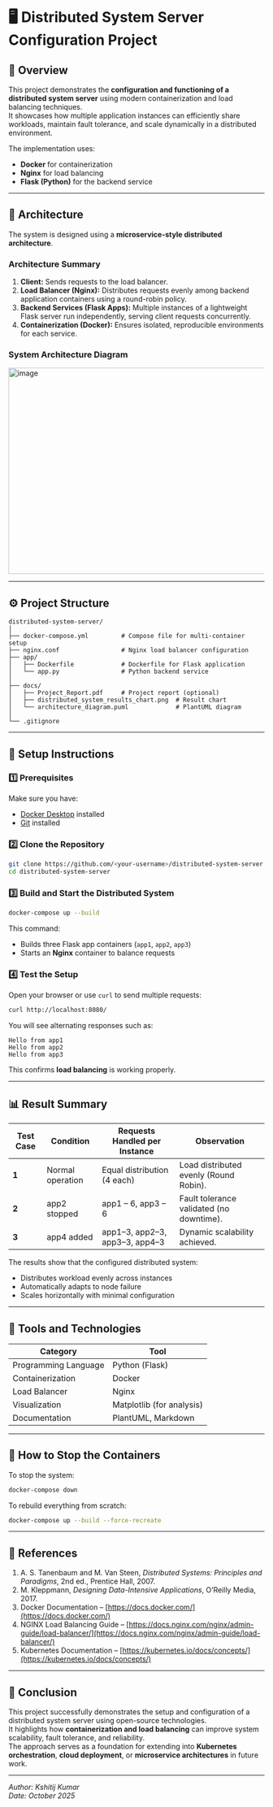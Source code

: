 # 🖥️ Distributed System Server Configuration Project

## 📘 Overview

This project demonstrates the **configuration and functioning of a distributed system server** using modern containerization and load balancing techniques.  
It showcases how multiple application instances can efficiently share workloads, maintain fault tolerance, and scale dynamically in a distributed environment.  

The implementation uses:
- **Docker** for containerization  
- **Nginx** for load balancing  
- **Flask (Python)** for the backend service  

---

## 🧩 Architecture

The system is designed using a **microservice-style distributed architecture**.

### **Architecture Summary**
1. **Client:** Sends requests to the load balancer.  
2. **Load Balancer (Nginx):** Distributes requests evenly among backend application containers using a round-robin policy.  
3. **Backend Services (Flask Apps):** Multiple instances of a lightweight Flask server run independently, serving client requests concurrently.  
4. **Containerization (Docker):** Ensures isolated, reproducible environments for each service.  

### **System Architecture Diagram**
<img width="1149" height="406" alt="image" src="https://github.com/user-attachments/assets/3db2e000-109e-4fa9-8d6e-fa7ca81700cd" />


---

## ⚙️ Project Structure

```
distributed-system-server/
│
├── docker-compose.yml         # Compose file for multi-container setup
├── nginx.conf                 # Nginx load balancer configuration
├── app/
│   ├── Dockerfile             # Dockerfile for Flask application
│   └── app.py                 # Python backend service
│
├── docs/
│   ├── Project_Report.pdf     # Project report (optional)
│   ├── distributed_system_results_chart.png  # Result chart
│   └── architecture_diagram.puml             # PlantUML diagram
│
└── .gitignore
```

---

## 🚀 Setup Instructions

### **1️⃣ Prerequisites**
Make sure you have:
- [Docker Desktop](https://www.docker.com/products/docker-desktop/) installed  
- [Git](https://git-scm.com/) installed  

### **2️⃣ Clone the Repository**
```bash
git clone https://github.com/<your-username>/distributed-system-server.git
cd distributed-system-server
```

### **3️⃣ Build and Start the Distributed System**
```bash
docker-compose up --build
```

This command:
- Builds three Flask app containers (`app1`, `app2`, `app3`)
- Starts an **Nginx** container to balance requests

### **4️⃣ Test the Setup**
Open your browser or use `curl` to send multiple requests:
```bash
curl http://localhost:8080/
```

You will see alternating responses such as:
```
Hello from app1
Hello from app2
Hello from app3
```

This confirms **load balancing** is working properly.

---

## 📊 Result Summary

| **Test Case** | **Condition** | **Requests Handled per Instance** | **Observation** |
|----------------|----------------|-----------------------------------|-----------------|
| **1** | Normal operation | Equal distribution (4 each) | Load distributed evenly (Round Robin). |
| **2** | app2 stopped | app1 – 6, app3 – 6 | Fault tolerance validated (no downtime). |
| **3** | app4 added | app1–3, app2–3, app3–3, app4–3 | Dynamic scalability achieved. |

The results show that the configured distributed system:
- Distributes workload evenly across instances  
- Automatically adapts to node failure  
- Scales horizontally with minimal configuration  

---

## 🧰 Tools and Technologies

| Category | Tool |
|-----------|------|
| Programming Language | Python (Flask) |
| Containerization | Docker |
| Load Balancer | Nginx |
| Visualization | Matplotlib (for analysis) |
| Documentation | PlantUML, Markdown |

---

## 🧪 How to Stop the Containers
To stop the system:
```bash
docker-compose down
```

To rebuild everything from scratch:
```bash
docker-compose up --build --force-recreate
```

---

## 📖 References

1. A. S. Tanenbaum and M. Van Steen, *Distributed Systems: Principles and Paradigms*, 2nd ed., Prentice Hall, 2007.  
2. M. Kleppmann, *Designing Data-Intensive Applications*, O’Reilly Media, 2017.  
3. Docker Documentation – [https://docs.docker.com/](https://docs.docker.com/)  
4. NGINX Load Balancing Guide – [https://docs.nginx.com/nginx/admin-guide/load-balancer/](https://docs.nginx.com/nginx/admin-guide/load-balancer/)  
5. Kubernetes Documentation – [https://kubernetes.io/docs/concepts/](https://kubernetes.io/docs/concepts/)  

---

## 🏁 Conclusion

This project successfully demonstrates the setup and configuration of a distributed system server using open-source technologies.  
It highlights how **containerization and load balancing** can improve system scalability, fault tolerance, and reliability.  
The approach serves as a foundation for extending into **Kubernetes orchestration**, **cloud deployment**, or **microservice architectures** in future work.

---

*Author: Kshitij Kumar*  
*Date: October 2025*
